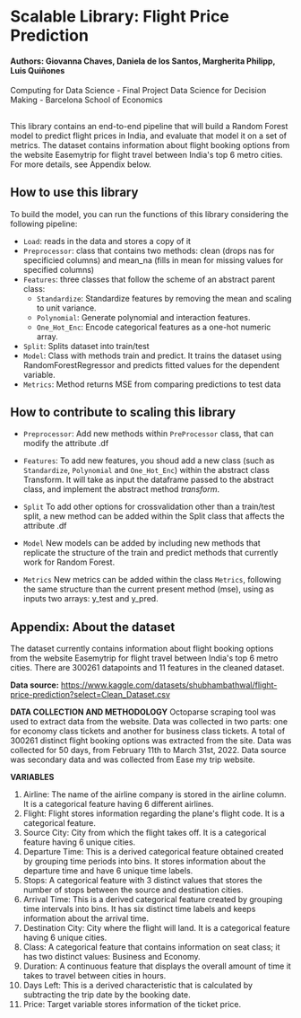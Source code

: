 # Scalable Library: Flight Price Prediction

#### Authors: Giovanna Chaves, Daniela de los Santos, Margherita Philipp, Luis Quiñones

Computing for Data Science - Final Project 
Data Science for Decision Making - Barcelona School of Economics

## 

This library contains an end-to-end pipeline that will build a Random Forest model to predict flight prices in India, and evaluate that model it on a set of metrics. The dataset contains information about flight booking options from the website Easemytrip for flight travel between India's top 6 metro cities. For more details, see Appendix below.


## How to use this library

To build the model, you can run the functions of this library considering the following pipeline:
- `Load`: reads in the data and stores a copy of it
- `Preprocessor`: class that contains two methods: clean (drops nas for specificied columns) and mean_na (fills in mean for missing values for specified columns)
- `Features`: three classes that follow the scheme of an abstract parent class:
  - `Standardize`: Standardize features by removing the mean and scaling to unit variance.
  - `Polynomial`: Generate polynomial and interaction features.
  - `One_Hot_Enc`: Encode categorical features as a one-hot numeric array.
- `Split`: Splits dataset into train/test
- `Model`: Class with methods train and predict. It trains the dataset using RandomForestRegressor and predicts fitted values for the dependent variable.
- `Metrics`: Method returns MSE from comparing predictions to test data

## How to contribute to scaling this library

- `Preprocessor`:
Add new methods within `PreProcessor` class, that can modify the attribute .df

- `Features`:
To add new features, you shoud add a new class (such as `Standardize`, `Polynomial` and `One_Hot_Enc`) within the abstract class Transform. It will take as input the dataframe passed to the abstract class, and implement the abstract method <i>transform</i>.

- `Split`
To add other options for crossvalidation other than a train/test split, a new method can be added within the Split class that affects the attribute .df

- `Model`
New models can be added by including new methods that replicate the structure of the train and predict methods that currently work for Random Forest.

- `Metrics`
New metrics can be added within the class `Metrics`, following the same structure than the current present method (mse), using as inputs two arrays: y_test and y_pred.



## Appendix: About the dataset

The dataset currently contains information about flight booking options from the website Easemytrip for flight travel between India's top 6 metro cities. There are 300261 datapoints and 11 features in the cleaned dataset.

<b>Data source:</b>
https://www.kaggle.com/datasets/shubhambathwal/flight-price-prediction?select=Clean_Dataset.csv 

<b>DATA COLLECTION AND METHODOLOGY</b>
Octoparse scraping tool was used to extract data from the website. Data was collected in two parts: one for economy class tickets and another for business class tickets. A total of 300261 distinct flight booking options was extracted from the site. Data was collected for 50 days, from February 11th to March 31st, 2022.
Data source was secondary data and was collected from Ease my trip website.

<b>VARIABLES</b>
1) Airline: The name of the airline company is stored in the airline column. It is a categorical feature having 6 different airlines.
2) Flight: Flight stores information regarding the plane's flight code. It is a categorical feature.
3) Source City: City from which the flight takes off. It is a categorical feature having 6 unique cities.
4) Departure Time: This is a derived categorical feature obtained created by grouping time periods into bins. It stores information about the departure time and have 6 unique time labels.
5) Stops: A categorical feature with 3 distinct values that stores the number of stops between the source and destination cities.
6) Arrival Time: This is a derived categorical feature created by grouping time intervals into bins. It has six distinct time labels and keeps information about the arrival time.
7) Destination City: City where the flight will land. It is a categorical feature having 6 unique cities.
8) Class: A categorical feature that contains information on seat class; it has two distinct values: Business and Economy.
9) Duration: A continuous feature that displays the overall amount of time it takes to travel between cities in hours.
10) Days Left: This is a derived characteristic that is calculated by subtracting the trip date by the booking date.
11) Price: Target variable stores information of the ticket price.
